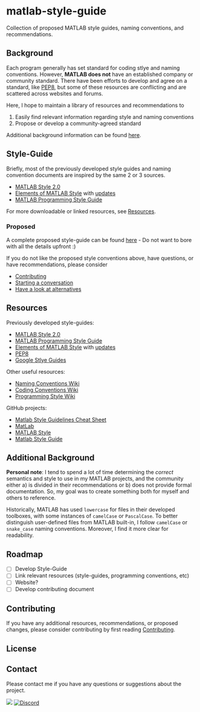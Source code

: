 # matlab-style-guide

Collection of proposed MATLAB style guides, naming conventions, and recommendations.

## Background

Each program generally has set standard for coding stlye and naming conventions. However, **MATLAB does not** have an established company or community standard. There have been efforts to develop and agree on a standard, like [PEP8][pep8-style], but some of these resources are conflicting and are scattered across websites and forums.

Here, I hope to maintain a library of resources and recommendations to

1. Easily find relevant information regarding style and naming conventions
2. Propose or develop a community-agreed standard

Additional background information can be found [here](#additional-background).

## Style-Guide

Briefly, most of the previously developed style guides and naming convention documents are inspired by the same 2 or 3 sources.

- [MATLAB Style 2.0][matlab-style-2.0]
- [Elements of MATLAB Style][elements-matlab-style] with [updates][elements-matlab-style-updates]
- [MATLAB Programming Style Guide][programming-style-guide]

For more downloadable or linked resources, see [Resources](#resources).

### Proposed

A complete proposed style-guide can be found [here][proposed-style-guide] - Do not want to bore with all the details upfront :)

If you do not like the proposed style conventions above, have questions, or have recommendations, please consider

- [Contributing](#contributing)
- [Starting a conversation](#contact)
- [Have a look at alternatives](#alternative-style-guides)

## Resources

Previously developed style-guides:

- [MATLAB Style 2.0][matlab-style-2.0]
- [MATLAB Programming Style Guide][programming-style-guide]
- [Elements of MATLAB Style][elements-matlab-style] with [updates][elements-matlab-style-updates]
- [PEP8][pep8-style]
- [Google Stlye Guides][google-style-guide]

Other useful resources:

- [Naming Conventions Wiki][naming-convention-wiki]
- [Coding Conventions Wiki][coding-convention-wiki]
- [Programming Style Wiki][programming-style-wiki]

GitHub projects:

- [Matlab Style Guidelines Cheat Sheet](https://github.com/jasonnicholson/Matlab-Style-Guidelines-Cheat-Sheet)
- [MatLab](https://github.com/jonellingsen/MatLab)
- [MATLAB Style](https://github.com/ishiikurisu/MATLAB-style)
- [Matlab Style Guide](https://github.com/eeberhard/matlab_style_guide)

## Additional Background

**Personal note**: I tend to spend a lot of time determining the *correct* semantics and style to use in my MATLAB projects, and the community either a) is divided in their recommendations or b) does not provide formal documentation. So, my goal was to create something both for myself and others to reference.

Historically, MATLAB has used `lowercase` for files in their developed toolboxes, with some instances of `camelCase` or `PascalCase`. To better distinguish user-defined files from MATLAB built-in, I follow `camelCase` or `snake_case` naming conventions. Moreover, I find it more clear for readability.

## Roadmap

- [ ] Develop Style-Guide
- [ ] Link relevant resources (style-guides, programming conventions, etc)
- [ ] Website?
- [ ] Develop contributing document

## Contributing

If you have any additional resources, recommendations, or proposed changes, please consider contributing by first reading [Contributing](CONTRIBUTING.md).
## License

## Contact

Please contact me if you have any questions or suggestions about the project.

<a href="mailto:trevor.r.moon@gmail.com"><img src="https://img.shields.io/badge/Gmail-D14836?style=for-the-badge&logo=gmail&logoColor=white"/></a>
<a href="https://discordapp.com/users/477451290469859339"><img alt="Discord" src="https://img.shields.io/badge/Discord-7289DA?style=for-the-badge&logo=discord&logoColor=white"/></a>

<!-- links -->
[proposed-style-guide]: style_guide.md
[pep8-style]: https://www.python.org/dev/peps/pep-0008/
[matlab-style-2.0]: https://www.mathworks.com/matlabcentral/fileexchange/46056-matlab-style-guidelines-2-0
[elements-matlab-style]: https://www.amazon.com/Elements-Matlab-Style-Richard-Johnson-dp-0521732581/dp/0521732581/ref=mt_other?_encoding=UTF8&me=&qid=
[elements-matlab-style-updates]: https://www.mathworks.com/matlabcentral/fileexchange/36540-updates-to-the-elements-of-matlab-style
[programming-style-guide]: https://sites.google.com/site/matlabstyleguidelines/home?authuser=0
[naming-convention-wiki]: https://en.wikipedia.org/wiki/Naming_convention_(programming)#Language-specific_conventions
[coding-convention-wiki]: https://en.wikipedia.org/wiki/Coding_conventions#Common_conventions
[programming-style-wiki]: https://en.wikipedia.org/wiki/Programming_style
[google-style-guide]: https://google.github.io/styleguide/
